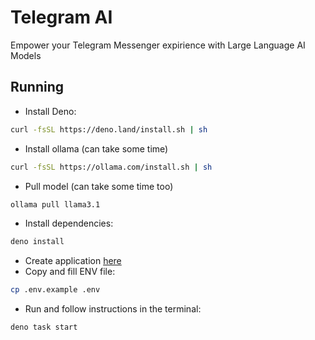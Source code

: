 # Telegram AI

Empower your Telegram Messenger expirience with Large Language AI Models

## Running
- Install Deno:
```bash
curl -fsSL https://deno.land/install.sh | sh
```
- Install ollama (can take some time)
```bash
curl -fsSL https://ollama.com/install.sh | sh
```
- Pull model (can take some time too)
```bash
ollama pull llama3.1
```
- Install dependencies:
```bash
deno install
```
- Create application [here](https://my.telegram.org/apps)
- Copy and fill ENV file:
```bash
cp .env.example .env
```
- Run and follow instructions in the terminal:
```bash
deno task start
```

